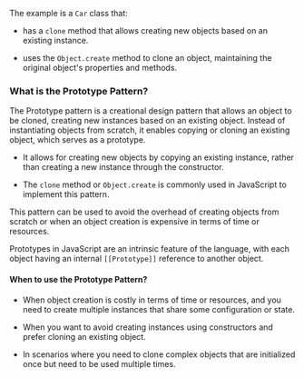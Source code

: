 The example is a `Car` class that:

* has a `clone` method that allows creating new objects based on an existing instance.

* uses the `Object.create` method to clone an object, maintaining the original object's properties and methods.

### What is the Prototype Pattern?

The Prototype pattern is a creational design pattern that allows an object to be cloned, creating new instances based on an existing object. Instead of instantiating objects from scratch, it enables copying or cloning an existing object, which serves as a prototype. 

* It allows for creating new objects by copying an existing instance, rather than creating a new instance through the constructor.

* The `clone` method or `Object.create` is commonly used in JavaScript to implement this pattern.

This pattern can be used to avoid the overhead of creating objects from scratch or when an object creation is expensive in terms of time or resources.

Prototypes in JavaScript are an intrinsic feature of the language, with each object having an internal `[[Prototype]]` reference to another object.

#### When to use the Prototype Pattern?

* When object creation is costly in terms of time or resources, and you need to create multiple instances that share some configuration or state.

* When you want to avoid creating instances using constructors and prefer cloning an existing object.

* In scenarios where you need to clone complex objects that are initialized once but need to be used multiple times.